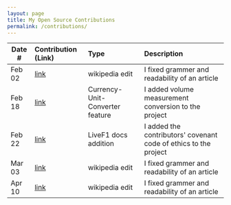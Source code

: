 ```yaml
---
layout: page
title: My Open Source Contributions
permalink: /contributions/
---
```


<!--
Type of the contribution should be "Wikipedia edit", "OpenStreet Map feature", "Documentation", "Course website", "Blog",
"Browser Add-on", etc.

The description should include a brief summary of what you did.

The link should bring us to a public page that shows your contribution. 

Replace the first row with your own contribution. 

-->





| Date #       | Contribution (Link)  | Type  | Description |
|---|:---|:---|:---|
| Feb 02   | [link](http://wikipedia.org/wiki/Special:Contributions/Arnavpatel82)  | wikipedia edit  |   I fixed grammer and readability of an article    |
|  Feb 18   |  [link](https://github.com/ossd-s25/Currency-Unit-Converter/pull/2/commits/c55ca96249f91cd60e273869492c6096f150ec6f)   |  Currency-Unit-Converter feature   |   I added volume measurement conversion to the project   |
|   Feb 22  |   [link](https://github.com/GoktugOcal/LiveF1/pull/3)  |  LiveF1 docs addition   |  I added the contributors' covenant code of ethics to the project   |
|   Mar 03  |   [link](https://en.wikipedia.org/wiki/Special:Contributions/Arnavpatel82)  |  wikipedia edit   |  I fixed grammer and readability of an article   |
|   Apr 10  |   [link](hhttps://en.wikipedia.org/w/index.php?title=Data_philanthropy&oldid=1285012508)  |  wikipedia edit   |  I fixed grammer and readability of an article   |







